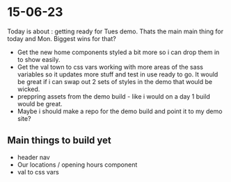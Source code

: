 # 15-06-23

Today is about : getting ready for Tues demo. Thats the main main thing for today and Mon.
Biggest wins for that?

- Get the new home components styled a bit more so i can drop them in to show easily.
- Get the val town to css vars working with more areas of the sass variables so it updates more stuff and test in use ready to go. It would be great if i can swap out 2 sets of styles in the demo that would be wicked.
- preppring assets from the demo build - like i would on a day 1 build would be great.
- Maybe i should make a repo for the demo build and point it to my demo site?


## Main things to build yet
- header nav
- Our locations / opening hours component
- val to css vars


